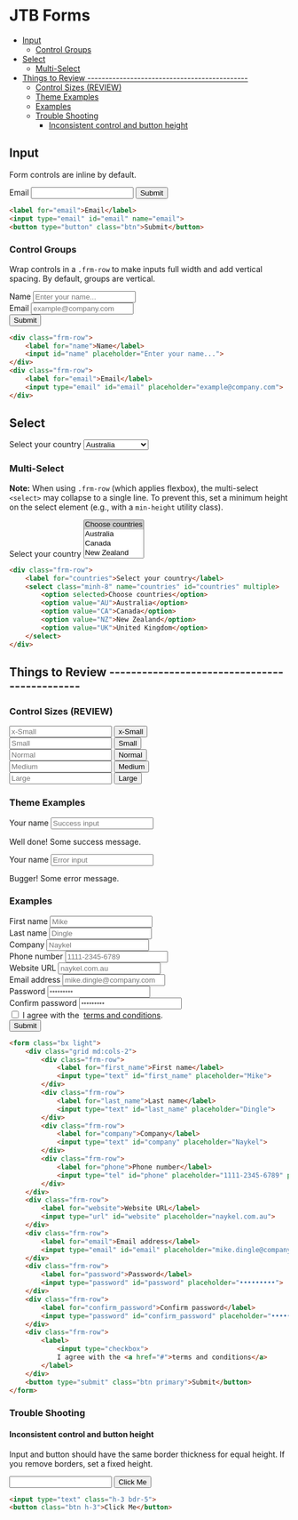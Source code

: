 # JTB Forms

- [Input](#input)
    - [Control Groups](#control-groups)
- [Select](#select)
    - [Multi-Select](#multi-select)
- [Things to Review ---------------------------------------------](#things-to-review----------------------------------------------)
    - [Control Sizes (REVIEW)](#control-sizes-review)
    - [Theme Examples](#theme-examples)
    - [Examples](#examples)
    - [Trouble Shooting](#trouble-shooting)
        - [Inconsistent control and button height](#inconsistent-control-and-button-height)


## Input

Form controls are inline by default.

<label for="email">Email</label>
<input type="email" id="email" name="email">
<button type="button" class="btn">Submit</button>

```html +torchlight-html
<label for="email">Email</label>
<input type="email" id="email" name="email">
<button type="button" class="btn">Submit</button>
```

### Control Groups

Wrap controls in a `.frm-row` to make inputs full width and add vertical spacing. By default, groups are vertical.

<form class="bx maxw-xs">
    <div class="frm-row">
        <label for="name">Name</label>
        <input id="name" placeholder="Enter your name...">
    </div>
    <div class="frm-row">
        <label for="email">Email</label>
        <input type="email" id="email" placeholder="example@company.com">
    </div>
    <div class="frm-row">
        <button type="submit" class="btn primary">Submit</button>
    </div>
</form>

```html +torchlight-html
<div class="frm-row">
    <label for="name">Name</label>
    <input id="name" placeholder="Enter your name...">
</div>
<div class="frm-row">
    <label for="email">Email</label>
    <input type="email" id="email" placeholder="example@company.com">
</div>
```


## Select

<div class="frm-row">
    <label for="country">Select your country</label>
    <select name="country" id="country">
        <option value="AU">Australia</option>
        <option value="CA">Canada</option>
        <option value="NZ">New Zealand</option>
        <option value="UK">United Kingdom</option>
        <option value="US">United States</option>
    </select>
</div>

### Multi-Select

**Note:** When using `.frm-row` (which applies flexbox), the multi-select
`<select>` may collapse to a single line. To prevent this, set a minimum height
on the select element (e.g., with a `min-height` utility class).

<div class="frm-row">
    <label for="countries">Select your country</label>
    <select class="minh-8" name="countries" id="countries" multiple>
        <option selected>Choose countries</option>
        <option value="AU">Australia</option>
        <option value="CA">Canada</option>
        <option value="NZ">New Zealand</option>
        <option value="UK">United Kingdom</option>
    </select>
</div>

```html +torchlight-html
<div class="frm-row">
    <label for="countries">Select your country</label>
    <select class="minh-8" name="countries" id="countries" multiple>
        <option selected>Choose countries</option>
        <option value="AU">Australia</option>
        <option value="CA">Canada</option>
        <option value="NZ">New Zealand</option>
        <option value="UK">United Kingdom</option>
    </select>
</div>
```


## Things to Review ---------------------------------------------


### Control Sizes (REVIEW)

<div class="flex-col gap-1">
    <div>
        <input type="text" class="xs" placeholder="x-Small">
        <button class="ml-05 btn xs"> x-Small </button>
    </div>
    <div>
        <input type="text" class="sm" placeholder="Small">
        <button class="ml-05 btn sm"> Small </button>
    </div>
    <div>
        <input type="text" placeholder="Normal">
        <button class="ml-05 btn"> Normal </button>
    </div>
    <div>
        <input type="text" class="md" placeholder="Medium">
        <button class="ml-05 btn md"> Medium </button>
    </div>
    <div>
        <input type="text" class="lg" placeholder="Large">
        <button class="ml-05 btn lg"> Large </button>
    </div>
</div>

### Theme Examples

<div class="frm-row">
    <label for="success" class="txt-green ">Your name</label>
    <input type="text" id="success" class="success-light" placeholder="Success input">
    <p class="txt-green txt-sm">Well done! Some success message.</p>
</div>

<div class="frm-row">
    <label for="error" class="txt-red">Your name</label>
    <input type="text" id="error" class="danger-light" placeholder="Error input">
    <p class="txt-red txt-sm">Bugger! Some error message.</p>
</div>

### Examples

<form class="bx light">
    <div class="grid md:cols-2">
        <div class="frm-row">
            <label for="first_name">First name</label>
            <input type="text" id="first_name" placeholder="Mike">
        </div>
        <div class="frm-row">
            <label for="last_name">Last name</label>
            <input type="text" id="last_name" placeholder="Dingle">
        </div>
        <div class="frm-row">
            <label for="company">Company</label>
            <input type="text" id="company" placeholder="Naykel">
        </div>
        <div class="frm-row">
            <label for="phone">Phone number</label>
            <input type="tel" id="phone" placeholder="1111-2345-6789" pattern="[0-9]{4}-[0-9]{4}-[0-9]{4}">
        </div>
    </div>
    <div class="frm-row">
        <label for="website">Website URL</label>
        <input type="url" id="website" placeholder="naykel.com.au">
    </div>
    <div class="frm-row">
        <label for="email">Email address</label>
        <input type="email" id="email" placeholder="mike.dingle@company.com">
    </div>
    <div class="frm-row">
        <label for="password">Password</label>
        <input type="password" id="password" placeholder="•••••••••">
    </div>
    <div class="frm-row">
        <label for="confirm_password">Confirm password</label>
        <input type="password" id="confirm_password" placeholder="•••••••••">
    </div>
    <div class="frm-row">
        <label>
            <input type="checkbox">
            I agree with the &nbsp;<a href="#">terms and conditions</a>.
        </label>
    </div>
    <button type="submit" class="btn primary">Submit</button>
</form>

```html +torchlight-html
<form class="bx light">
    <div class="grid md:cols-2">
        <div class="frm-row">
            <label for="first_name">First name</label>
            <input type="text" id="first_name" placeholder="Mike">
        </div>
        <div class="frm-row">
            <label for="last_name">Last name</label>
            <input type="text" id="last_name" placeholder="Dingle">
        </div>
        <div class="frm-row">
            <label for="company">Company</label>
            <input type="text" id="company" placeholder="Naykel">
        </div>
        <div class="frm-row">
            <label for="phone">Phone number</label>
            <input type="tel" id="phone" placeholder="1111-2345-6789" pattern="[0-9]{4}-[0-9]{4}-[0-9]{4}">
        </div>
    </div>
    <div class="frm-row">
        <label for="website">Website URL</label>
        <input type="url" id="website" placeholder="naykel.com.au">
    </div>
    <div class="frm-row">
        <label for="email">Email address</label>
        <input type="email" id="email" placeholder="mike.dingle@company.com">
    </div>
    <div class="frm-row">
        <label for="password">Password</label>
        <input type="password" id="password" placeholder="•••••••••">
    </div>
    <div class="frm-row">
        <label for="confirm_password">Confirm password</label>
        <input type="password" id="confirm_password" placeholder="•••••••••">
    </div>
    <div class="frm-row">
        <label>
            <input type="checkbox">
            I agree with the <a href="#">terms and conditions</a>
        </label>
    </div>
    <button type="submit" class="btn primary">Submit</button>
</form>
```

### Trouble Shooting

#### Inconsistent control and button height

Input and button should have the same border thickness for equal height. If you remove borders, set a fixed height.

<div>
    <input type="text" class="h-3 bdr-5">
    <button class="btn h-3">Click Me</button>
</div>

```html +torchlight-html
<input type="text" class="h-3 bdr-5">
<button class="btn h-3">Click Me</button>
```